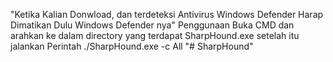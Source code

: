 "Ketika Kalian Donwload, dan terdeteksi Antivirus Windows Defender Harap Dimatikan Dulu Windows Defender nya"
Penggunaan
Buka CMD dan arahkan ke dalam directory yang terdapat SharpHound.exe
setelah itu jalankan Perintah ./SharpHound.exe -c All
"# SharpHound" 
